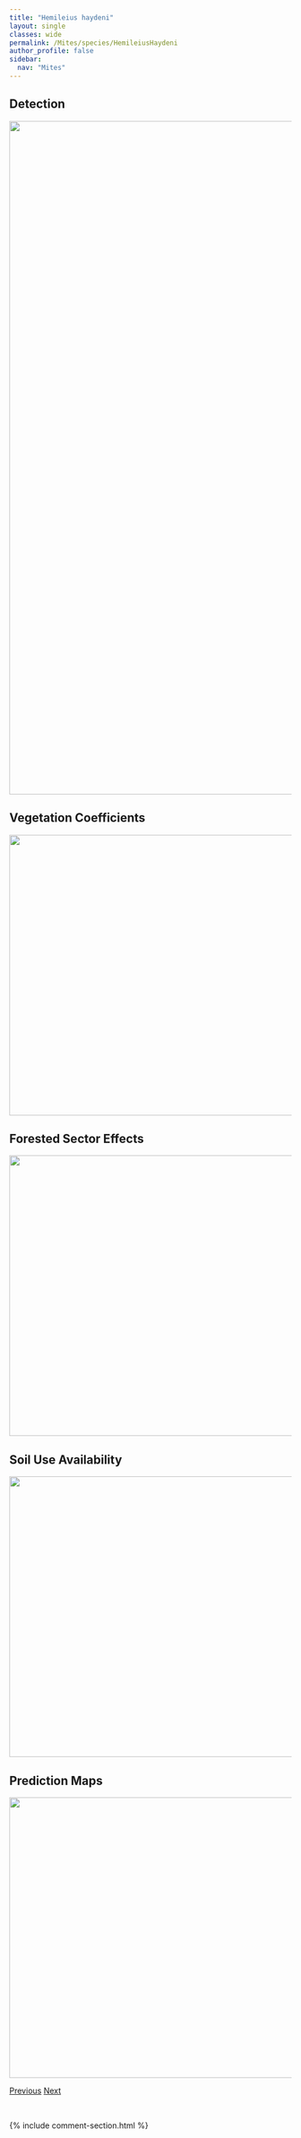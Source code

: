 ```yaml
---
title: "Hemileius haydeni"
layout: single
classes: wide
permalink: /Mites/species/HemileiusHaydeni
author_profile: false
sidebar:
  nav: "Mites"
---
```


<h2>Detection</h2>

<a href="https://drive.google.com/uc?export=view&id=16Mfz3uRxwqwkWnTAbBKdmhqEGIqgGNFw">
<img src="https://drive.google.com/uc?export=view&id=16Mfz3uRxwqwkWnTAbBKdmhqEGIqgGNFw" height = "1200" width = "800">
</a>


<h2>Vegetation Coefficients</h2>

<a href="https://drive.google.com/uc?export=view&id=1jbtGTKndnnJAGtQ9VJpxgL9sbFEl22Dw">
<img src="https://drive.google.com/uc?export=view&id=1jbtGTKndnnJAGtQ9VJpxgL9sbFEl22Dw" height = "500" width = "1000">
</a>


<h2>Forested Sector Effects</h2>

<a href="https://drive.google.com/uc?export=view&id=123nwzJ3yPaTMQwwxzdb33IG12ewiQPUc">
<img src="https://drive.google.com/uc?export=view&id=123nwzJ3yPaTMQwwxzdb33IG12ewiQPUc" height = "500" width = "1000">
</a>


<h2>Soil Use Availability</h2>

<a href="https://drive.google.com/uc?export=view&id=1uQ36yj3H369dnNslm6LZxxyoMci39jyz">
<img src="https://drive.google.com/uc?export=view&id=1uQ36yj3H369dnNslm6LZxxyoMci39jyz" height = "500" width = "1000">
</a>


<h2>Prediction Maps</h2>

<a href="https://drive.google.com/uc?export=view&id=1Db6wAGSlyRJ80LXW00NB9xDY5y1Ub0A9">
<img src="https://drive.google.com/uc?export=view&id=1Db6wAGSlyRJ80LXW00NB9xDY5y1Ub0A9" height = "500" width = "1000">
</a>


<a href="/DevelopmentWebsite/Mites/species/HafenferrefiaSp2DEW" class="pagination--pager" title="Hafenferrefia sp. 2 DEW">Previous</a> <a href="/DevelopmentWebsite/Mites/species/HeminothrusLongisetosus" class="pagination--pager" title="Heminothrus longisetosus">Next</a>

<p>&nbsp;</p>

{% include comment-section.html %}
